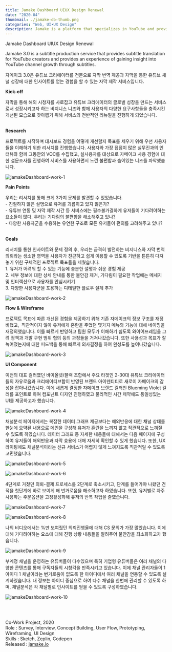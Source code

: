 ```yaml
---
title: Jamake Dashboard UIUX Design Renewal 
date: "2020-04"
thumbnail: ./jamake-db-thumb.png
categories: "Web, UI∙UX Design"
description: Jamake is a platform that specializes in YouTube and provides subtitle translation.
---
```


<div class="project-cover">
    <img src="https://drive.google.com/uc?export=view&id=1Hfp4ILicsOxNSV4DiLodLkxHu5LAPWL6" alt="">
</div> <!-- // section cover -->

<div><div class="intro">
    <div class="title">Jamake Dashboard UIUX Design Renewal</div>
    <div>
        <p class="en">Jamake 3.0 is a subtitle production service that provides subtitle translation for YouTube creators and provides an experience of gaining insight into YouTube channel growth through subtitles.</p>
        <p class="ko">자메이크 3.0은 유튜브 크리에이터를 전문으로 자막 번역 제공과 자막을 통한 유튜브 채널 성장에 대한 인사이트를 얻는 경험을 할 수 있는 자막 제작 서비스입니다.</p>
    </div>
</div></div><!-- // section intro -->


<div class="intro">
    <div></div>
    <div>
        <b>Kick-off</b>
        <p>자막을 통해 해외 시청자를 사로잡고 유튜브 크리에이터의 글로벌 성장을 만드는 서비스로서 성장시키고자 하는 비지니스 니즈와 함께 사용자의 다양한 요구사항들을 충족시킨 개선된 모습으로 찾아뵙기 위해 서비스의 전반적인 리뉴얼을 진행하게 되었습니다.</p>
        <br>
        <b>Research</b>
        <p>프로젝트를 시작하며 대시보드 경험을 어떻게 개선할지 목표를 세우기 위해 우선 사용자들을 이해하기 위한 리서치를 진행했습니다. 사용자와 가장 접점이 많은 실무진과의 인터뷰와 함께 그동안의 VOC를 수집했고, 실사용자를 대상으로 자메이크 사용 경험에 대한 설문조사를 진행하여 서비스를 사용하면서 느낀 불편함과 숨어있는 니즈를 파악했습니다.</p>
    </div>
</div>


![jamakeDashboard-work-1](https://drive.google.com/uc?export=view&id=1YWWEPV3FODLhUJ9j21rFynm7cYjPDrNy)

<div class="intro">
    <div></div>
    <div>
        <b>Pain Points</b>
        <p>우리는 리서치를 통해 크게 3가지 문제를 발견할 수 있었습니다.<br>
        - 친절하지 않은 설명으로 유저를 괴롭히고 있지 않은가?<br>
        - 유튜브 연동 및 자막 제작 시간 등 서비스에는 필수불가결하게 유저들이 기다려야하는 요소들이 많다. 우리는 기다림의 불편함을 해소해주고 있나?<br>
        - 다양한 사용자군을 수용하는 유연한 구조로 모든 유저들이 편의를 고려해주고 있나?</p>
        <br>
        <b>Goals</b>
        <p>리서치를 통한 인사이트와 문제 정의 후, 우리는 급격히 발전하는 비지니스와 자막 번역 의뢰라는 생소한 영역을 사용자가 친근하고 쉽게 이용할 수 있도록 기반을 튼튼히 다져놓기 위한 구체적인 프로젝트 목표들을 세웠습니다.<br>
        1. 유저가 어려워 할 수 있는 기능에 충분한 설명과 쉬운 경험 제공<br>
        2. 세부 정보에 대한 상세 안내를 통한 불안감 제거, 기다림이 필요한 작업에는 메세지 및 인터랙션으로 사용자를 안심시키기<br>
        3. 다양한 사용자군을 포용하는 디테일한 플로우 설계 추가</p>
    </div>
</div>

![jamakeDashboard-work-2](https://drive.google.com/uc?export=view&id=1LJ1IKRRvYu1-VMDFu_82JMo6-rnCwAuQ)

<div class="intro">
    <div></div>
    <div>
        <b>Flow & Wireframe</b>
        <p>프로젝트 목표에 따른 개선된 경험을 제공하기 위해 기존 자메이크의 정보 구조를 재정비했고,  직관적이지 않아 유저에게 혼란을 주었던 몇가지 메뉴와 기능에 대해 네이밍을 재정의했습니다. 이를 빠르게 반영하고 팀원 모두가 이해하기 쉽도록 와이어프레임을 그려 정책과 개발 구현 범위 협의 등의 과정들을 거쳐나갔습니다. 또한 사용성과 목표가 잘 녹여졌는지에 대한 피드백을 통해 빠르게 의사결정을 하여 완성도를 높여나갔습니다.</p>
    </div>
</div>

![jamakeDashboard-work-3](https://drive.google.com/uc?export=view&id=1IbWikV--mNoht7EhYjdfw62Mewn3WsSr)

<div class="intro">
    <div></div>
    <div>
        <b>UI Component</b>
        <p>이전의 대표 컬러였던 바이올렛/블랙 조합에서 주요 타겟인 2-30대 유튜브 크리에이터들의 자유로움과 크리에이티브함이 반영된 브랜드 아이덴티티로 새로이 자메이크의 감성을 잡아나갔습니다. 이에 새롭게 결정한 자메이크 브랜드 컬러인 Blueming Violet 컬러를 포인트로 하여 컴포넌트 디자인 진행하였고 물리적인 시간 제약에도 통일성있는 UI를 제공하고자 했습니다.</p>
    </div>
</div>

![jamakeDashboard-work-4](https://drive.google.com/uc?export=view&id=1V774xYDkIyauRA9jyXeFZRm1-6s0EMA4)

<div class="intro">
    <div></div>
    <div>
        <p>채널분석 페이지에서는 복잡한 데이터 그래프 제공보다는 해외반응에 대한 채널 상태를 한눈에 요약된 내용으로 메인을 구성해 유저가 혼란을 느끼지 않고 직관적으로 느껴질 수 있도록 하였습니다. 데이터 그래프 등 자세한 내용들에 대해서는 다음 페이지에 구성하여 유저들이 해외반응과 자막 효용에 대해 자세히 확인할 수 있게 했습니다. 또한, UX라이팅에도 채널분석이라는 신규 서비스가 어렵지 않게 느껴지도록 직관적일 수 있도록 고민했습니다.</p>
    </div>
</div>

![jamakeDashboard-work-5](https://drive.google.com/uc?export=view&id=1844GulFyrjIk5PnBnBody9FTSJLduqYS)


![jamakeDashboard-work-6](https://drive.google.com/uc?export=view&id=1xTQ7qG89hG5ZJm9Ypz8CyKJ2Jj_wfPDN)

<div class="intro">
    <div></div>
    <div>
        <p>4단계로 거쳤던 의뢰-결제 프로세스를 2단계로 축소시키고, 단계를 들어가야 나왔던 견적을 첫단계에 바로 보이게 해 번거로움을 해소하고자 하였습니다. 또한, 유저별로 자주 사용하는 주문옵션을 고정활성화해 유저의 반복 작업을 줄였습니다. </p>
    </div>
</div>

![jamakeDashboard-work-7](https://drive.google.com/uc?export=view&id=17YY0aRx6NVa3ukP43oXYpk56Nf6qkHgf)

![jamakeDashboard-work-8](https://drive.google.com/uc?export=view&id=1XZMrRQ1uO6O1BH8-2dy-kRX76y-X7o1G)

<div class="intro">
    <div></div>
    <div>
        <p>나의 비디오에서는 %만 보여줬던 의뢰진행율에 대해 CS 문의가 가장 많았습니다. 이에 대해 기다려야하는 요소에 대해 진행 상황 내용들을 알려주어 불안감을 최소화하고자 했습니다. </p>
    </div>
</div>

![jamakeDashboard-work-9](https://drive.google.com/uc?export=view&id=1Gxqf0K4cvoENteNARYQ45qhEiTrpq2Ok)

<div class="intro">
    <div></div>
    <div>
        <p>부계정 채널을 운영하는 유튜버들이 다수있으며 특히 기업형 유튜버들은 여러 채널의 다양한 콘텐츠를 통해 구독자들의 시청각을 만족시키고 있습니다.
        이에 채널 관리자들이 1 아이디 1 채널이라는 번거로움이 없도록 한 아이디에서 여러 채널을 연동할 수 있도록 설계하였습니다.
        내 정보는 아이디 중심으로 하여 다수 채널을 한번에 관리할 수 있도록 하며, 채널분석은 각 채널별로 인사이트를 얻을 수 있도록 구성하였습니다.</p>
    </div>
</div>

![jamakeDashboard-work-10](https://drive.google.com/uc?export=view&id=10IMOSLnunChXii48_cbNTLEHtYq6IPWH)


<br/>
<br/>

Co-Work Project, 2020<br>
Role : Survey, Interview, Concept Building, User Flow, Prototyping, Wireframing, UI Design<br>
Skills : Sketch, Zeplin, Codepen<br>
Released : [jamake.io](https://jamake.io)
